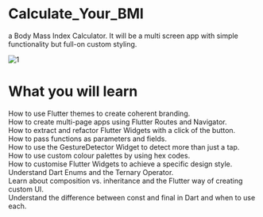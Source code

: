 # Calculate_Your_BMI

a Body Mass Index Calculator. It will be a multi screen app with simple functionality but full-on custom styling.

![1](https://user-images.githubusercontent.com/70852067/92391078-53786980-f11c-11ea-99ee-8bebcdbf3753.gif)

# What you will learn

How to use Flutter themes to create coherent branding.  
How to create multi-page apps using Flutter Routes and Navigator.  
How to extract and refactor Flutter Widgets with a click of the button.  
How to pass functions as parameters and fields.  
How to use the GestureDetector Widget to detect more than just a tap.  
How to use custom colour palettes by using hex codes.  
How to customise Flutter Widgets to achieve a specific design style.  
Understand Dart Enums and the Ternary Operator.  
Learn about composition vs. inheritance and the Flutter way of creating custom UI.  
Understand the difference between const and final in Dart and when to use each.  







